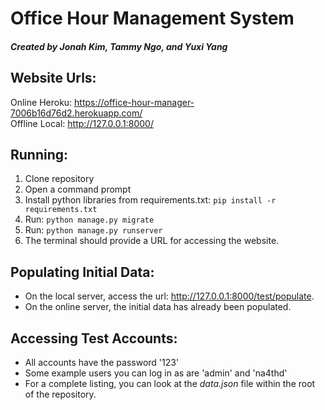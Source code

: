 # Office Hour Management System 
##### _Created by Jonah Kim, Tammy Ngo, and Yuxi Yang_

## Website Urls: 
Online Heroku: https://office-hour-manager-7006b16d76d2.herokuapp.com/ \
Offline Local: http://127.0.0.1:8000/

## Running:
1. Clone repository
2. Open a command prompt
3. Install python libraries from requirements.txt: `pip install -r requirements.txt`
4. Run: `python manage.py migrate`
5. Run: `python manage.py runserver`
6. The terminal should provide a URL for accessing the website. 

## Populating Initial Data:
* On the local server, access the url: http://127.0.0.1:8000/test/populate.
* On the online server, the initial data has already been populated.

## Accessing Test Accounts:
* All accounts have the password '123'
* Some example users you can log in as are 'admin' and 'na4thd'
* For a complete listing, you can look at the _data.json_ file within the root of the repository.
